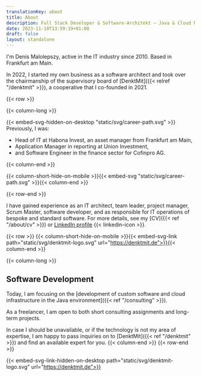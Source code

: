 ```yaml
---
translationKey: about
title: About
description: Full Stack Developer & Software-Architekt — Java & Cloud Native
date: 2023-11-10T13:59:19+01:00
draft: false
layout: standalone
---
```


I'm Denis Malolepszy, active in the IT industry since 2010. Based in Frankfurt am Main.

In 2022, I started my own business as a software architect and took over the chairmanship of the supervisory board of [DenktMit]({{< relref "/denktmit" >}}), a cooperative that I co-founded in 2021.



{{< row >}}

{{< column-long >}}

{{< embed-svg-hidden-on-desktop "static/svg/career-path.svg" >}}
Previously, I was:
- Head of IT at Habona Invest, an asset manager from Frankfurt am Main,
- Application Manager in reporting at Union Investment,
- and Software Engineer in the finance sector for Cofinpro AG.

{{< column-end >}}

{{< column-short-hide-on-mobile >}}{{< embed-svg "static/svg/career-path.svg" >}}{{< column-end >}}

{{< row-end >}}

I have gained experience as an IT architect, team leader, project manager, Scrum Master, software developer, and as responsible for IT operations of bespoke and standard software. For more details, see my [CV]({{< ref "/about/cv" >}}) or [LinkedIn profile](https://www.linkedin.com/in/dmalolepszy) {{< linkedin-icon >}}.

{{< row >}}
{{< column-short-hide-on-mobile >}}{{< embed-svg-link path="static/svg/denktmit-logo.svg" url="https://denktmit.de">}}{{< column-end >}}

{{< column-long >}}
## Software Development
Today, I am focusing on the [development of custom software and cloud infrastructure in the Java environment]({{< ref "/consulting" >}}).

As a freelancer, I am open to both short consulting assignments and long-term projects.

In case I should be unavailable, or if the technology is not my area of expertise, I am happy to pass inquiries on to [DenktMit]({{< ref "/denktmit" >}}) and find an available expert for you.
{{< column-end >}}
{{< row-end >}}

{{< embed-svg-link-hidden-on-desktop path="static/svg/denktmit-logo.svg" url="https://denktmit.de">}}



